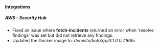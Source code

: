 
#### Integrations

##### AWS - Security Hub

- Fixed an issue where **fetch-incidents** returned an error when 'resolve findings' was set but did not retrieve any findings.
- Updated the Docker image to: *demisto/boto3py3:1.0.0.71685*.
